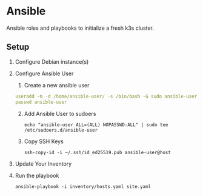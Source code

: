 # Ansible

Ansible roles and playbooks to initialize a fresh k3s cluster.

## Setup

1. Configure Debian instance(s)
2. Configure Ansible User
    1. Create a new ansible user

    ```yaml
    useradd -m -d /home/ansible-user/ -s /bin/bash -G sudo ansible-user
    passwd ansible-user
    ```

    2. Add Ansible User to sudoers

        ```shell
        echo "ansible-user ALL=(ALL) NOPASSWD:ALL" | sudo tee /etc/sudoers.d/ansible-user
        ```

    3. Copy SSH Keys

        ```shell
        ssh-copy-id -i ~/.ssh/id_ed25519.pub ansible-user@host
        ```

3. Update Your Inventory
4. Run the playbook

    ```shell
    ansible-playbook -i inventory/hosts.yaml site.yaml
    ```

